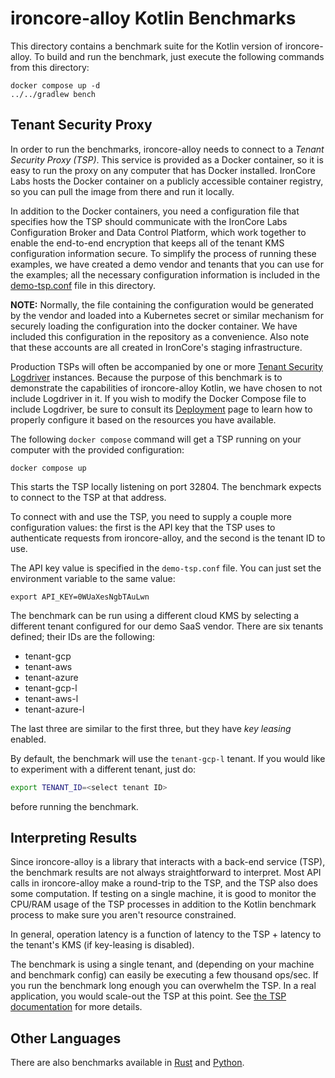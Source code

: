 # ironcore-alloy Kotlin Benchmarks

This directory contains a benchmark suite for the Kotlin version of ironcore-alloy.
To build and run the benchmark, just execute the following commands from this directory:

```
docker compose up -d
../../gradlew bench
```

## Tenant Security Proxy

In order to run the benchmarks, ironcore-alloy needs to connect to a _Tenant Security Proxy (TSP)_.
This service is provided as a Docker container, so it is easy to run the proxy on any computer that has Docker
installed. IronCore Labs hosts the Docker container on a publicly accessible container registry, so you can pull
the image from there and run it locally.

In addition to the Docker containers, you need a configuration file that specifies how the TSP should communicate
with the IronCore Labs Configuration Broker and Data Control Platform, which work together to enable the end-to-end
encryption that keeps all of the tenant KMS configuration information secure. To simplify the process of running
these examples, we have created a demo vendor and tenants that you can use for the examples; all the necessary
configuration information is included in the [demo-tsp.conf](demo-tsp.conf) file in this directory.

**NOTE:** Normally, the file containing the configuration would be generated by the vendor and loaded into a
Kubernetes secret or similar mechanism for securely loading the configuration into the docker container. We
have included this configuration in the repository as a convenience. Also note that these accounts are all
created in IronCore's staging infrastructure.

Production TSPs will often be accompanied by one or more
[Tenant Security Logdriver](https://ironcorelabs.com/docs/saas-shield/tenant-security-logdriver/overview/) instances.
Because the purpose of this benchmark is to demonstrate the capabilities of ironcore-alloy Kotlin, we have chosen to not include
Logdriver in it. If you wish to modify the Docker Compose file to include Logdriver, be sure to consult its
[Deployment](https://ironcorelabs.com/docs/saas-shield/tenant-security-logdriver/deployment/) page to learn how to properly configure it
based on the resources you have available.

The following `docker compose` command will get a TSP running on your computer with the provided configuration:

```
docker compose up
```

This starts the TSP locally listening on port 32804. The benchmark expects to connect to the TSP at that address.

To connect with and use the TSP, you need to supply a couple more configuration values:
the first is the API key that the TSP uses to authenticate requests from ironcore-alloy,
and the second is the tenant ID to use.

The API key value is specified in the `demo-tsp.conf` file. You can just set the environment variable to the
same value:

`export API_KEY=0WUaXesNgbTAuLwn`

The benchmark can be run using a different cloud KMS by selecting a different tenant configured for our demo SaaS vendor.
There are six tenants defined; their IDs are the following:

- tenant-gcp
- tenant-aws
- tenant-azure
- tenant-gcp-l
- tenant-aws-l
- tenant-azure-l

The last three are similar to the first three, but they have _key leasing_ enabled.

By default, the benchmark will use the `tenant-gcp-l` tenant. If you would like to experiment with a different tenant, just do:

```bash
export TENANT_ID=<select tenant ID>
```

before running the benchmark.

## Interpreting Results

Since ironcore-alloy is a library that interacts with a back-end service (TSP), the benchmark results are not always straightforward to interpret. Most API calls in ironcore-alloy make a round-trip to the TSP, and the TSP also does some computation. If testing on a single machine, it is good to monitor the CPU/RAM usage of the TSP processes in addition to the Kotlin benchmark process to make sure you aren't resource constrained.

In general, operation latency is a function of latency to the TSP + latency to the tenant's KMS (if key-leasing is disabled).

The benchmark is using a single tenant, and (depending on your machine and benchmark config) can easily be executing a few thousand ops/sec. If you run the benchmark long enough you can overwhelm the TSP. In a real application, you would scale-out the TSP at this point. See [the TSP documentation](https://ironcorelabs.com/docs/saas-shield/tenant-security-proxy/deployment/) for more details.

## Other Languages

There are also benchmarks available in [Rust](https://github.com/IronCoreLabs/ironcore-alloy/tree/main/benches) and [Python](https://github.com/IronCoreLabs/ironcore-alloy/blob/main/python/ironcore-alloy/bench.py).
